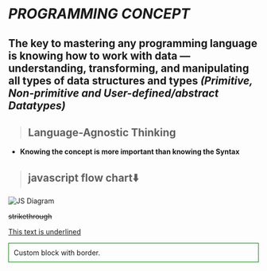 # **_PROGRAMMING CONCEPT_**

## The key to mastering any programming language is knowing how to work with data — understanding, transforming, and manipulating all types of data structures and types **_(Primitive, Non-primitive and User-defined/abstract Datatypes)_**

> ## Language-Agnostic Thinking

- **Knowing the concept is more important than knowing the Syntax**

> ## javascript flow chart⬇️

![JS Diagram](./js/imgs/js-flow-chart.png)

~~strikethrough~~

<u>This text is underlined</u>

<div style="border: 1px solid green; padding: 10px;">
  Custom block with border.
</div>
